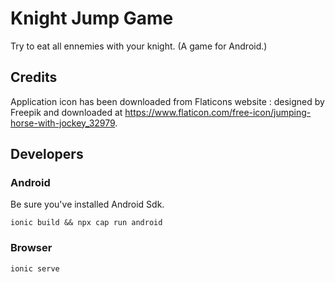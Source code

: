 # Knight Jump Game

Try to eat all ennemies with your knight.
(A game for Android.)

## Credits

Application icon has been downloaded from Flaticons website : designed by Freepik and downloaded at https://www.flaticon.com/free-icon/jumping-horse-with-jockey_32979.

## Developers

### Android

Be sure you've installed Android Sdk.

`ionic build && npx cap run android`

### Browser

`ionic serve`
